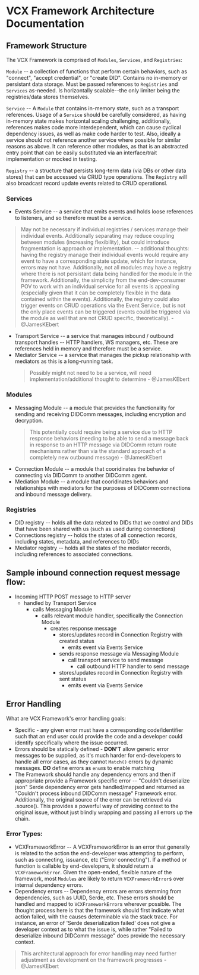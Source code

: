 # VCX Framework Architecture Documentation

## Framework Structure

The VCX Framework is comprised of `Modules`, `Services`, and `Registries`:

`Module` -- a collection of functions that perform certain behaviors, such as "connect", "accept credential", or "create DID". Contains no in-memory or persistant data storage. Must be passed references to `Registries` and `Services` as-needed. Is horizontally scalable--the only limiter being the registries/data stores themselves.

`Service` -- A `Module` that contains in-memory state, such as a transport references. Usage of a `Service` should be carefully considered, as having in-memory state makes horizontal scaling challenging, additionally, references makes code more interdependent, which can cause cyclical dependency issues, as well as make code harder to test. Also, ideally a service should not reference another service where possible for similar reasons as above. It can reference other modules, as that is an abstracted entry point that can be easily substituted via an interface/trait implementation or mocked in testing.

`Registry` -- a structure that persists long-term data (via DBs or other data stores) that can be accessed via CRUD type operations. The `Registry` will also broadcast record update events related to CRUD operationsl.

### Services

- Events Service -- a service that emits events and holds loose references to listeners, and so therefore must be a service.

> May not be necessary if individual registries / services manage their individual events. Additionally separating may reduce coupling between modules (increasing flexibility), but could introduce fragmentation is approach or implementation. -- additional thoughts: having the registry manage their individual events would require any event to have a corresponding state update, which for instance, errors may not have. Additionally, not all modules may have a registry where there is not persistant data being handled for the module in the framework. Additionally, the simplicity from the end-dev-consumer POV to work with an individual service for all events is appealing (especially given that it can be completely flexible in the data contained within the events). Additionally, the registry could also trigger events on CRUD operations via the Event Service, but is not the only place events can be triggered (events could be triggered via the module as well that are not CRUD specific, theoretically). - @JamesKEbert

- Transport Service -- a service that manages inbound / outbound transport handles -- HTTP handlers, WS managers, etc. These are references held in memory and therefore must be a service.
- Mediator Service -- a service that manages the pickup relationship with mediators as this is a long-running task.
  > Possibly might not need to be a service, will need implementation/additional thought to determine - @JamesKEbert

### Modules

- Messaging Module -- a module that provides the functionality for sending and receiving DIDComm messages, including encryption and decryption.
  > This potentially could require being a service due to HTTP response behaviors (needing to be able to send a message back in response to an HTTP message via DIDComm return route mechanisms rather than via the standard approach of a completely new outbound message) - @JamesKEbert
- Connection Module -- a module that cooridinates the behavior of connecting via DIDComm to another DIDComm agent.
- Mediation Module -- a module that cooridinates behaviors and relationships with mediators for the purposes of DIDComm connections and inbound message delivery.

### Registries

- DID registry -- holds all the data related to DIDs that we control and DIDs that have been shared with us (such as used during connections)
- Connections registry -- holds the states of all connection records, including states, metadata, and references to DIDs
- Mediator registry -- holds all the states of the mediator records, including references to associated connections.

## Sample inbound connection request message flow:

- Incoming HTTP POST message to HTTP server
  - handled by Transport Service
    - calls Messaging Module
      - calls relevant module handler, specifically the Connection Module
        - creates response message
          - stores/updates record in Connection Registry with created status
            - emits event via Events Service
          - sends response message via Messaging Module
            - call transport service to send message
              - call outbound HTTP handler to send message
          - stores/updates record in Connection Registry with sent status
            - emits event via Events Service

## Error Handling

What are VCX Framework's error handling goals:

- Specific - any given error must have a corresponding code/identifier such that an end user could provide the code and a developer could identify specifically where the issue occurred.
- Errors should be statically defined - **DON'T** allow generic error messages to be supplied, as it's much harder for end-developers to handle all error cases, as they cannot `Match()` errors by dynamic messages. **DO** define errors as `enum`s to enable matching
- The Framework should handle any dependency errors and then if appropriate provide a Framework specific error -- "Couldn't deserialize json" Serde dependency error gets handled/mapped and returned as "Couldn't process inbound DIDComm message" Framework error. Additionally, the original source of the error can be retrieved via .source(). This provides a powerful way of providing context to the original issue, without just blindly wrapping and passing all errors up the chain.

### Error Types:

- VCXFrameworkError -- A VCXFrameworkError is an error that generally is related to the action the end-developer was attempting to perform, such as connecting, issuance, etc ("Error connecting"). If a method or function is callable by end-developers, it should return a `VCXFrameworkError`. Given the open-ended, flexible nature of the framework, most `Modules` are likely to return `VCXFrameworkError`s over internal dependency errors.
- Dependency errors -- Dependency errors are errors stemming from dependencies, such as UUID, Serde, etc. These errors should be handled and mapped to `VCXFrameworkError`s wherever possible. The thought process here is that the framework should first indicate what action failed, with the causes determinable via the stack trace. For instance, an error of 'Serde deserialization failed' does not give a developer context as to what the issue is, while rather "Failed to deserialize inbound DIDComm message" does provide the necessary context.

> This architectural approach for error handling may need further adjustment as development on the framework progresses - @JamesKEbert
